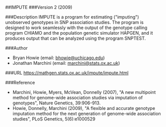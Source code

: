 ##IMPUTE
###Version
2 (2009)

###Description
IMPUTE is a program for estimating ("imputing") unobserved genotypes in SNP association studies. The program is designed to work seamlessly with the output of the genotype calling program CHIAMO and the population genetic simulator HAPGEN, and it produces output that can be analyzed using the program SNPTEST.

###Author
* Bryan Howie (email: bhowie@uchicago.edu)
* Jonathan Marchini (email: marchini@stats.ox.ac.uk)

###URL
https://mathgen.stats.ox.ac.uk/impute/impute.html

###Reference
* Marchini, Howie, Myers, McVean, Donnelly (2007), "A new multipoint method for genome-wide association studies via imputation of genotypes", Nature Genetics, 39:906-913.
* Howie, Donnelly, Marchini (2009), "A flexible and accurate genotype imputation method for the next generation of genome-wide association studies", PLoS Genetics, 5(6):e1000529


